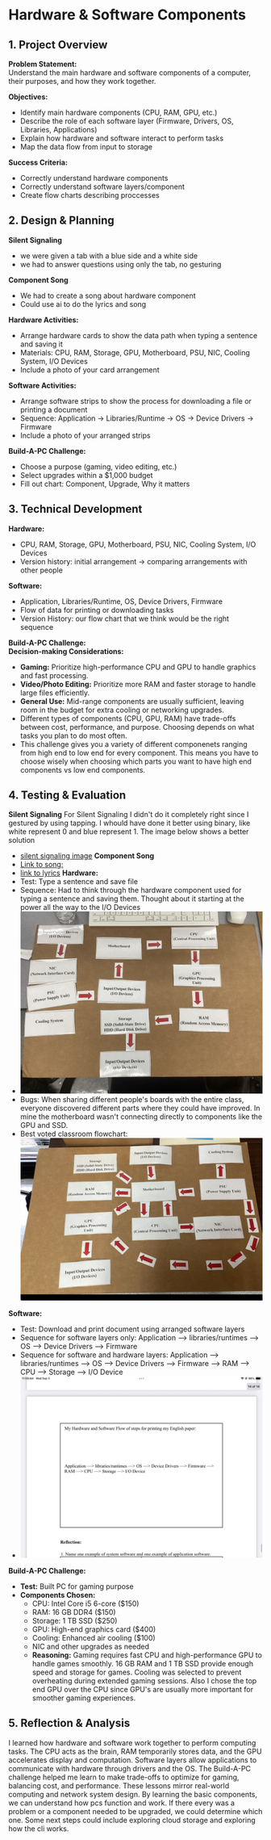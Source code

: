 # Hardware & Software Components

## 1. Project Overview

**Problem Statement:**  
Understand the main hardware and software components of a computer, their purposes, and how they work together.

**Objectives:**  
- Identify main hardware components (CPU, RAM, GPU, etc.)  
- Describe the role of each software layer (Firmware, Drivers, OS, Libraries, Applications)  
- Explain how hardware and software interact to perform tasks  
- Map the data flow from input to storage  

**Success Criteria:**  
- Correctly understand hardware components   
- Correctly understand software layers/component
- Create flow charts describing proccesses



## 2. Design & Planning

**Silent Signaling**
- we were given a tab with a blue side and a white side
- we had to answer questions using only the tab, no gesturing

**Component Song**
- We had to create a song about hardware component
- Could use ai to do the lyrics and song

**Hardware Activities:**  
- Arrange hardware cards to show the data path when typing a sentence and saving it  
- Materials: CPU, RAM, Storage, GPU, Motherboard, PSU, NIC, Cooling System, I/O Devices  
- Include a photo of your card arrangement

**Software Activities:**  
- Arrange software strips to show the process for downloading a file or printing a document  
- Sequence: Application -> Libraries/Runtime -> OS -> Device Drivers -> Firmware  
- Include a photo of your arranged strips

**Build-A-PC Challenge:**  
- Choose a purpose (gaming, video editing, etc.)  
- Select upgrades within a $1,000 budget  
- Fill out chart: Component, Upgrade, Why it matters  


## 3. Technical Development

**Hardware:**  
- CPU, RAM, Storage, GPU, Motherboard, PSU, NIC, Cooling System, I/O Devices  
- Version history: initial arrangement -> comparing arrangements with other people

**Software:**  
- Application, Libraries/Runtime, OS, Device Drivers, Firmware  
- Flow of data for printing or downloading tasks  
- Version History: our flow chart that we think would be the right sequence

**Build-A-PC Challenge:**  
**Decision-making Considerations:**  
- **Gaming:** Prioritize high-performance CPU and GPU to handle graphics and fast processing.  
- **Video/Photo Editing:** Prioritize more RAM and faster storage to handle large files efficiently.  
- **General Use:** Mid-range components are usually sufficient, leaving room in the budget for extra cooling or networking upgrades.  
- Different types of components (CPU, GPU, RAM) have trade-offs between cost, performance, and purpose. Choosing depends on what tasks you plan to do most often.
- This challenge gives you a variety of different componenets ranging from high end to low end for every component. This means you have to choose wisely when choosing which parts you want to have high end components vs low end components.


## 4. Testing & Evaluation

**Silent Signaling**
For Silent Signaling I didn't do it completely right since I gestured by using tapping. I whould have done it better using binary, like white represent 0 and blue represent 1. The image below shows a better solution
- [silent signaling image]((../../images/2249.png))
**Component Song**
- [Link to song:](https://drive.google.com/file/d/15TanhWVbyvlMI-ih7Zn8LublkD8w12EC/view?usp=drivesdk)
- [link to lyrics](https://docs.google.com/document/d/1o1_s2QQ1E2vst_Qb9m--0Vt4YqF_GQpGtD0vehaWBiI/edit?usp=drivesdk)
**Hardware:**  
- Test: Type a sentence and save file  
- Sequence: Had to think through the hardware component used for typing a sentence and saving them. Thought about it starting at the power all the way to the I/O Devices
- ![Hardware Flow Chart](../../images/hardware-flowchart.jpg)
- Bugs: When sharing different people's boards with the entire class, everyone discovered different parts where they could have improved. In mine the motherboard wasn't  connecting directly to components like the GPU and SSD.
- Best voted classroom flowchart: ![Arshia Hardware Flow Chart](../../images/IMG_2246.jpeg)

**Software:**  
- Test: Download and print document using arranged software layers  
- Sequence for software layers only:  Application —> libraries/runtimes —> OS —> Device Drivers —> Firmware
- Sequence for software and hardware layers: Application —> libraries/runtimes —> OS —> Device Drivers —> Firmware —> RAM —> CPU —> Storage —> I/O Device
- ![Software Sequence](../../images/IMG_2247.png)

**Build-A-PC Challenge:**  
- **Test:** Built PC for gaming purpose  
- **Components Chosen:**  
  - CPU: Intel Core i5 6-core ($150)  
  - RAM: 16 GB DDR4 ($150)  
  - Storage: 1 TB SSD ($250)  
  - GPU: High-end graphics card ($400)  
  - Cooling: Enhanced air cooling ($100)  
  - NIC and other upgrades as needed  
  - **Reasoning:** Gaming requires fast CPU and high-performance GPU to handle games smoothly. 16 GB RAM and 1 TB SSD provide enough speed and storage for games. Cooling was selected to prevent overheating during extended gaming sessions. Also I chose the top end GPU over the CPU since GPU's are usually more important for smoother gaming experiences.


## 5. Reflection & Analysis

I learned how hardware and software work together to perform computing tasks. The CPU acts as the brain, RAM temporarily stores data, and the GPU accelerates display and computation. Software layers allow applications to communicate with hardware through drivers and the OS. The Build-A-PC challenge helped me learn to make trade-offs to optimize for gaming, balancing cost, and performance. These lessons mirror real-world computing and network system design. By learning the basic components, we can understand how pcs function and work. If there every was a problem or a component needed to be upgraded, we could determine which one. Some next steps could include exploring cloud storage and exploring how the cli works.

